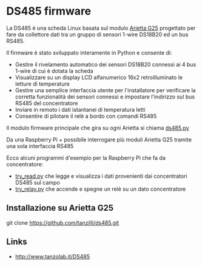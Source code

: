 # DS485 firmware

La DS485 è una scheda Linux basata sul modulo [Arietta G25](https://www.acmesystems.it/arietta) progettato per fare 
da collettore dati tra un gruppo di sensori 1-wire DS18B20 ed un bus RS485.

Il firmware è stato sviluppato interamente in Python e consente di:

* Gestire il rivelamento automatico dei sensori DS18B20 connessi ai 4 bus 1-wire di cui è dotata la scheda
* Visualizzare su un display LCD alfanumerico 16x2 retroilluminato le letture di temperature 
* Gestire una semplice interfaccia utente per l'installatore per verificare la corretta funzionalità dei sensori connessi e impostare l'indirizzo sul bus RS485 del concentratore
* Inviare in remoto i dati istantanei di temperatura letti
* Consentire di pilotare il relè a bordo con comandi RS485

Il modulo firmware principale che gira su ogni Arietta si chiama [ds485.py](ds485.py)

Da una Raspberry Pi + possibile interrogare più moduli Arietta G25 tramite una sola interfaccia RS485

Ecco alcuni programmi d'esempio per la Raspberry Pi che fa da concentratore:

* [try_read.py](try_read.py) che legge e visualizza i dati provenienti dai concentratori DS485 sul campo
* [try_relay.py](try_relay.py) che accende e spegne un relè su un dato concentratore

## Installazione su Arietta G25

  git clone https://github.com/tanzilli/ds485.git

## Links 

* <http://www.tanzolab.it/DS485>
